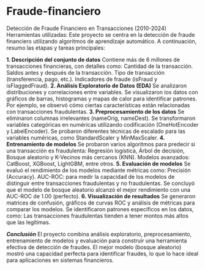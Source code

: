 # Fraude-financiero
Detección de Fraude Financiero en Transacciones (2010-2024)
Herramientas utilizadas: 
Este proyecto se centra en la detección de fraude financiero utilizando algoritmos de aprendizaje automático. A continuación, resumo las etapas y tareas principales:

**1. Descripción del conjunto de datos**
Contiene más de 6 millones de transacciones financieras, con detalles como:
Cantidad de la transacción.
Saldos antes y después de la transacción.
Tipo de transacción (transferencia, pago, etc.).
Indicadores de fraude (isFraud y isFlaggedFraud).
**2. Análisis Exploratorio de Datos (EDA)**
Se analizaron distribuciones y correlaciones entre variables.
Se visualizaron los datos con gráficos de barras, histogramas y mapas de calor para identificar patrones.
Por ejemplo, se observó cómo ciertas características están relacionadas con transacciones fraudulentas.
**3. Preprocesamiento de los datos**
Se eliminaron columnas irrelevantes (nameOrig, nameDest).
Se transformaron variables categóricas en numéricas utilizando codificación (OneHotEncoder y LabelEncoder).
Se probaron diferentes técnicas de escalado para las variables numéricas, como StandardScaler y MinMaxScaler.
**4. Entrenamiento de modelos**
Se probaron varios algoritmos para predecir si una transacción es fraudulenta: Regresión logística, Árbol de decisión, Bosque aleatorio y K-Vecinos más cercanos (KNN).
Modelos avanzados: CatBoost, XGBoost, LightGBM, entre otros.
**5. Evaluación de modelos**
Se evaluó el rendimiento de los modelos mediante métricas como: Precisión (Accuracy).
AUC-ROC: para medir la capacidad de los modelos de distinguir entre transacciones fraudulentas y no fraudulentas.
Se concluyó que el modelo de bosque aleatorio alcanzó el mejor rendimiento con una AUC-ROC de 1.00 (perfecto).
**6. Visualización de resultados**
Se generaron matrices de confusión, gráficos de curvas ROC y análisis de métricas para comparar los modelos.
Se identificaron patrones específicos en los datos, como:
Las transacciones fraudulentas tienden a tener montos más altos que las legítimas.

***Conclusión***
El proyecto combina análisis exploratorio, preprocesamiento, entrenamiento de modelos y evaluación para construir una herramienta efectiva de detección de fraudes. El mejor modelo (bosque aleatorio) mostró una capacidad perfecta para identificar fraudes, lo que lo hace ideal para aplicaciones en sistemas financieros.
